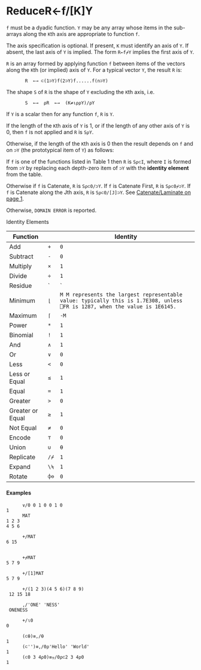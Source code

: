 




<h1 class="heading"><span class="name">Reduce</span><span class="command">R←f/[K]Y</span></h1>

`f` must be a dyadic function.  `Y` may be any array whose items in the sub-arrays along the `K`th axis are appropriate to function `f`.


The axis specification is optional.  If present, `K` must identify an axis of `Y`.  If absent, the last axis of `Y` is implied.  The form `R←f⌿Y` implies the first axis of `Y`.


`R` is an array formed by applying function `f` between items of the vectors along the `K`th (or implied) axis of `Y`. For a typical vector `Y`, the result `R` is:
```apl
       R  ←→ ⊂(1⊃Y)f(2⊃Y)f......f(n⊃Y)
```



The shape `S` of `R` is the shape of `Y` excluding the `K`th axis, i.e.
```apl
       S  ←→  ⍴R  ←→  (K≠⍳⍴⍴Y)/⍴Y
```


If `Y` is a scalar then for any function `f`, `R` is `Y`.


If the length of the `K`th axis of `Y` is 1, or if the length of any other axis of `Y` is 0, then `f` is not applied and `R` is `S⍴Y`.


Otherwise, if the length of the `K`th axis is 0 then the result depends on `f` and on `⊃Y` (the prototypical item of `Y`) as follows:



If `f` is one of the functions listed in Table 1 then `R` is `S⍴⊂I`, where `I` is formed from `⊃Y` by replacing each depth-zero item of `⊃Y` with the **identity element** from the table.


Otherwise if `f` is Catenate, `R` is `S⍴⊂0/⊃Y`. If `f` is Catenate First, `R` is `S⍴⊂0⌿⊃Y`. If `f` is Catenate along the Jth axis, `R` is `S⍴⊂0/[J]⊃Y`. See [Catenate/Laminate on page 1](../../primitive-functions/primitive-functions-a-z/primitive-functions-a-z/catenate-laminate.md).




Otherwise, `DOMAIN ERROR` is reported.



Identity Elements

| Function |  | Identity |
| --- | --- | ---  |
| Add | `+` | `0` |
| Subtract | `-` | `0` |
| Multiply | `×` | `1` |
| Divide | `÷` | `1` |
| Residue | `|` | `0` |
| Minimum | `⌊` | `M M represents the largest representable value: typically this is 1.7E308, unless ⎕FR is 1287, when the value is 1E6145.` |
| Maximum | `⌈` | `-M` |
| Power | `*` | `1` |
| Binomial | `!` | `1` |
| And | `∧` | `1` |
| Or | `∨` | `0` |
| Less | `<` | `0` |
| Less or Equal | `≤` | `1` |
| Equal | `=` | `1` |
| Greater | `>` | `0` |
| Greater or Equal | `≥` | `1` |
| Not Equal | `≠` | `0` |
| Encode | `⊤` | `0` |
| Union | `∪` | `⍬` |
| Replicate | `/⌿` | `1` |
| Expand | `\⍀` | `1` |
| Rotate | `⌽⊖` | `0` |

#### Examples
```apl
      ∨/0 0 1 0 0 1 0
1
      MAT
1 2 3
4 5 6
 
      +/MAT
6 15
 

```
```apl
      +⌿MAT
5 7 9
 
      +/[1]MAT
5 7 9
 
      +/(1 2 3)(4 5 6)(7 8 9)
 12 15 18
 
      ,/'ONE' 'NESS'
 ONENESS
 
      +/⍳0
0
```
```apl
      (⊂⍬)≡,/⍬ 
1
      (⊂'')≡,/0⍴'Hello' 'World' 
1
      (⊂0 3 4⍴0)≡⍪/0⍴⊂2 3 4⍴0
1
```


